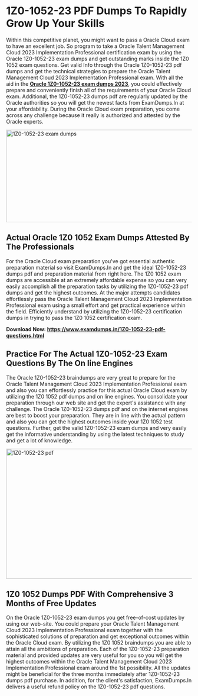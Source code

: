 <h1><strong>1Z0-1052-23 PDF Dumps To Rapidly Grow Up Your Skills</strong></h1>
<p>Within this competitive planet, you might want to pass a Oracle Cloud exam to have an excellent job. So program to take a Oracle Talent Management Cloud 2023 Implementation Professional certification exam by using the Oracle 1Z0-1052-23 exam dumps and get outstanding marks inside the 1Z0 1052 exam questions. Get valid Info through the Oracle 1Z0-1052-23 pdf dumps and get the technical strategies to prepare the Oracle Talent Management Cloud 2023 Implementation Professional exam. With all the aid in the <strong><a href="https://www.examdumps.in/1Z0-1052-23-pdf-questions.html">Oracle 1Z0-1052-23 exam dumps 2023</a></strong>, you could effectively prepare and conveniently finish all of the requirements of your Oracle Cloud exam. Additional, the 1Z0-1052-23 dumps pdf are regularly updated by the Oracle authorities so you will get the newest facts from ExamDumps.In at your affordability. During the Oracle Cloud exam preparation, you come across any challenge because it really is authorized and attested by the Oracle experts.</p>
<p><img src="https://i.ibb.co/zxJwW90/Copy-of-Online-Classes-Twitter-header-post-Made-with-Poster-My-Wall-1.png" alt="1Z0-1052-23 exam dumps" width="750" height="250" /></p>
<h2><strong>Actual Oracle 1Z0 1052 Exam Dumps Attested By The Professionals</strong></h2>
<p>For the Oracle Cloud exam preparation you've got essential authentic preparation material so visit ExamDumps.In and get the ideal 1Z0-1052-23 dumps pdf and preparation material from right here. The 1Z0 1052 exam dumps are accessible at an extremely affordable expense so you can very easily accomplish all the preparation tasks by utilizing the 1Z0-1052-23 pdf dumps and get the highest outcomes. At the major attempts candidates effortlessly pass the Oracle Talent Management Cloud 2023 Implementation Professional exam using a small effort and get practical experience within the field. Efficiently understand by utilizing the 1Z0-1052-23 certification dumps in trying to pass the 1Z0 1052 certification exam.</p>
<p><strong>Download Now:&nbsp;<a href="https://www.examdumps.in/1Z0-1052-23-pdf-questions.html">https://www.examdumps.in/1Z0-1052-23-pdf-questions.html</a></strong></p>
<h2><strong>Practice For The Actual 1Z0-1052-23 Exam Questions By The On line Engines</strong></h2>
<p>The Oracle 1Z0-1052-23 braindumps are very great to prepare for the Oracle Talent Management Cloud 2023 Implementation Professional exam and also you can effortlessly practice for this actual Oracle Cloud exam by utilizing the 1Z0 1052 pdf dumps and on line engines. You consolidate your preparation through our web site and get the expert's assistance with any challenge. The Oracle 1Z0-1052-23 dumps pdf and on the internet engines are best to boost your preparation. They are in line with the actual pattern and also you can get the highest outcomes inside your 1Z0 1052 test questions. Further, get the valid 1Z0-1052-23 exam dumps and very easily get the informative understanding by using the latest techniques to study and get a lot of knowledge.</p>
<p><a href="https://www.examdumps.in/1Z0-1052-23-pdf-questions.html"><img src="https://i.ibb.co/QkNtdwY/Copy-of-Zoom-Online-Classes-Facebook-Share-Po-Made-with-Poster-My-Wall-1.jpg" alt="1Z0-1052-23 pdf" width="670" height="352" /></a></p>
<h2><strong>1Z0 1052 Dumps PDF With Comprehensive 3 Months of Free Updates</strong></h2>
<p>On the Oracle 1Z0-1052-23 exam dumps you get free-of-cost updates by using our web-site. You could prepare your Oracle Talent Management Cloud 2023 Implementation Professional exam together with the sophisticated solutions of preparation and get exceptional outcomes within the Oracle Cloud exam. By utilizing the 1Z0 1052 braindumps you are able to attain all the ambitions of preparation. Each of the 1Z0-1052-23 preparation material and provided updates are very useful for you so you will get the highest outcomes within the Oracle Talent Management Cloud 2023 Implementation Professional exam around the 1st possibility. All the updates might be beneficial for the three months immediately after 1Z0-1052-23 dumps pdf purchase. In addition, for the client's satisfaction, ExamDumps.In delivers a useful refund policy on the 1Z0-1052-23 pdf questions.</p>
